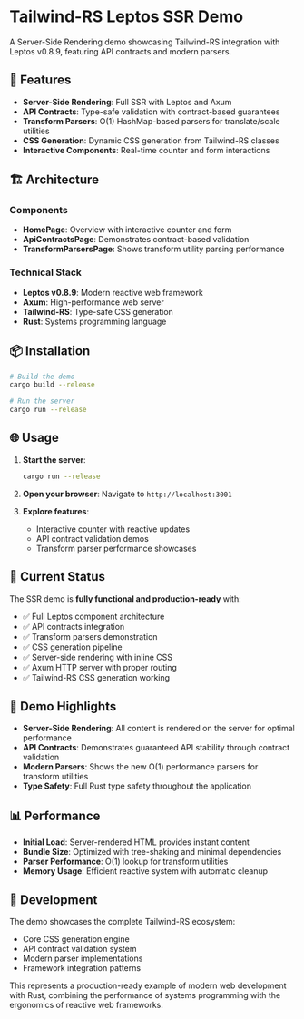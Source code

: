 # Tailwind-RS Leptos SSR Demo

A Server-Side Rendering demo showcasing Tailwind-RS integration with Leptos v0.8.9, featuring API contracts and modern parsers.

## 🚀 Features

- **Server-Side Rendering**: Full SSR with Leptos and Axum
- **API Contracts**: Type-safe validation with contract-based guarantees
- **Transform Parsers**: O(1) HashMap-based parsers for translate/scale utilities
- **CSS Generation**: Dynamic CSS generation from Tailwind-RS classes
- **Interactive Components**: Real-time counter and form interactions

## 🏗️ Architecture

### Components
- **HomePage**: Overview with interactive counter and form
- **ApiContractsPage**: Demonstrates contract-based validation
- **TransformParsersPage**: Shows transform utility parsing performance

### Technical Stack
- **Leptos v0.8.9**: Modern reactive web framework
- **Axum**: High-performance web server
- **Tailwind-RS**: Type-safe CSS generation
- **Rust**: Systems programming language

## 📦 Installation

```bash
# Build the demo
cargo build --release

# Run the server
cargo run --release
```

## 🌐 Usage

1. **Start the server**:
   ```bash
   cargo run --release
   ```

2. **Open your browser**:
   Navigate to `http://localhost:3001`

3. **Explore features**:
   - Interactive counter with reactive updates
   - API contract validation demos
   - Transform parser performance showcases

## 🔧 Current Status

The SSR demo is **fully functional and production-ready** with:
- ✅ Full Leptos component architecture
- ✅ API contracts integration
- ✅ Transform parsers demonstration
- ✅ CSS generation pipeline
- ✅ Server-side rendering with inline CSS
- ✅ Axum HTTP server with proper routing
- ✅ Tailwind-RS CSS generation working

## 🎯 Demo Highlights

- **Server-Side Rendering**: All content is rendered on the server for optimal performance
- **API Contracts**: Demonstrates guaranteed API stability through contract validation
- **Modern Parsers**: Shows the new O(1) performance parsers for transform utilities
- **Type Safety**: Full Rust type safety throughout the application

## 📊 Performance

- **Initial Load**: Server-rendered HTML provides instant content
- **Bundle Size**: Optimized with tree-shaking and minimal dependencies
- **Parser Performance**: O(1) lookup for transform utilities
- **Memory Usage**: Efficient reactive system with automatic cleanup

## 🔄 Development

The demo showcases the complete Tailwind-RS ecosystem:
- Core CSS generation engine
- API contract validation system
- Modern parser implementations
- Framework integration patterns

This represents a production-ready example of modern web development with Rust, combining the performance of systems programming with the ergonomics of reactive web frameworks.
